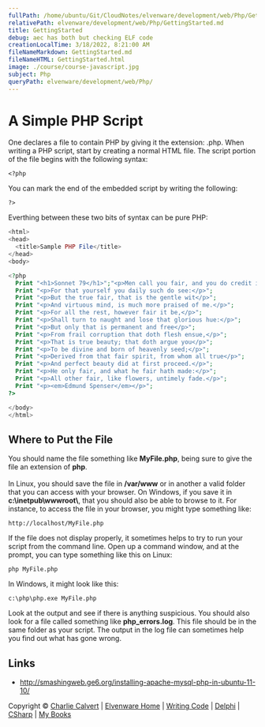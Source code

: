 ```yaml
---
fullPath: /home/ubuntu/Git/CloudNotes/elvenware/development/web/Php/GettingStarted.md
relativePath: elvenware/development/web/Php/GettingStarted.md
title: GettingStarted
debug: aec has both but checking ELF code
creationLocalTime: 3/18/2022, 8:21:00 AM
fileNameMarkdown: GettingStarted.md
fileNameHTML: GettingStarted.html
image: ./course/course-javascript.jpg
subject: Php
queryPath: elvenware/development/web/Php/
---
```


<!-- toc -->
<!-- tocstop -->

<div id="container">

A Simple PHP Script
===================

One declares a file to contain PHP by giving it the extension: .php.
When writing a PHP script, start by creating a normal HTML file. The
script portion of the file begins with the following syntax:

```code
<?php
```

You can mark the end of the embedded script by writing the following:

```code
?>
```

Everthing between these two bits of syntax can be pure PHP:

```php
<html>
<head>    
  <title>Sample PHP File</title>
</head>
<body>

<?php
  Print "<h1>Sonnet 79</h1>";"<p>Men call you fair, and you do credit it,</p>";
  Print "<p>For that yourself you daily such do see:</p>";
  Print "<p>But the true fair, that is the gentle wit</p>";
  Print "<p>And virtuous mind, is much more praised of me.</p>";
  Print "<p>For all the rest, however fair it be,</p>";
  Print "<p>Shall turn to naught and lose that glorious hue:</p>";
  Print "<p>But only that is permanent and free</p>";
  Print "<p>From frail corruption that doth flesh ensue,</p>";
  Print "<p>That is true beauty; that doth argue you</p>";
  Print "<p>To be divine and born of heavenly seed;</p>";
  Print "<p>Derived from that fair spirit, from whom all true</p>";
  Print "<p>And perfect beauty did at first proceed.</p>";
  Print "<p>He only fair, and what he fair hath made:</p>";
  Print "<p>All other fair, like flowers, untimely fade.</p>";
  Print "<p><em>Edmund Spenser</em></p>";
?>

</body>
</html>
```

Where to Put the File
---------------------

You should name the file something like **MyFile.php**, being sure to
give the file an extension of **php**.\
\
In Linux, you should save the file in **/var/www** or in another a valid
folder that you can access with your browser. On Windows, if you save it
in **c:\\inetpub\\wwwroot\\**, that you should also be able to browse to
it. For instance, to access the file in your browser, you might type
something like:

``` {.code}
http://localhost/MyFile.php
```

If the file does not display properly, it sometimes helps to try to run
your script from the command line. Open up a command window, and at the
prompt, you can type something like this on Linux:

``` {.code}
php MyFile.php
```

In Windows, it might look like this:

``` {.code}
c:\php\php.exe MyFile.php
```

Look at the output and see if there is anything suspicious. You should
also look for a file called something like **php\_errors.log**. This
file should be in the same folder as your script. The output in the log
file can sometimes help you find out what has gone wrong.

**Links**
---------

-   http://smashingweb.ge6.org/installing-apache-mysql-php-in-ubuntu-11-10/

Copyright © [Charlie Calvert](../../../index.html) | [Elvenware
Home](../../../index.html) | [Writing Code](../../index.html) |
[Delphi](../../delphi/index.html) | [CSharp](../../csharp/index.html) |
[My Books](../../../books/index.html)

</div>

